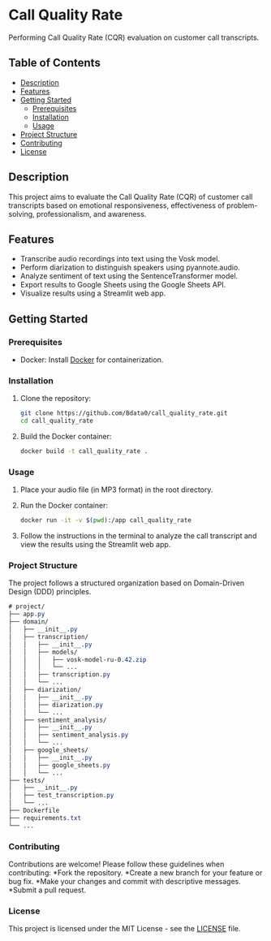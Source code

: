# Call Quality Rate

Performing Call Quality Rate (CQR) evaluation on customer call transcripts.

## Table of Contents

- [Description](#description)
- [Features](#features)
- [Getting Started](#getting-started)
  - [Prerequisites](#prerequisites)
  - [Installation](#installation)
  - [Usage](#usage)
- [Project Structure](#project-structure)
- [Contributing](#contributing)
- [License](#license)

## Description

This project aims to evaluate the Call Quality Rate (CQR) of customer call transcripts based on emotional responsiveness, effectiveness of problem-solving, professionalism, and awareness.

## Features

- Transcribe audio recordings into text using the Vosk model.
- Perform diarization to distinguish speakers using pyannote.audio.
- Analyze sentiment of text using the SentenceTransformer model.
- Export results to Google Sheets using the Google Sheets API.
- Visualize results using a Streamlit web app.

## Getting Started

### Prerequisites

- Docker: Install [Docker](https://www.docker.com/get-started) for containerization.

### Installation

1. Clone the repository:

   ```bash
   git clone https://github.com/Bdata0/call_quality_rate.git
   cd call_quality_rate
   ```

2. Build the Docker container:

    ```bash
    docker build -t call_quality_rate .
    ```

### Usage

1. Place your audio file (in MP3 format) in the root directory.

2. Run the Docker container:

    ```bash
    docker run -it -v $(pwd):/app call_quality_rate
    ```

3. Follow the instructions in the terminal to analyze the call transcript and view the results using the Streamlit web app.

### Project Structure

The project follows a structured organization based on Domain-Driven Design (DDD) principles.

```css
# project/
├── app.py
├── domain/
│   ├── __init__.py
│   ├── transcription/
│   │   ├── __init__.py
│   │   ├── models/
│   │   │   ├── vosk-model-ru-0.42.zip
│   │   │   └── ...
│   │   ├── transcription.py
│   │   └── ...
│   ├── diarization/
│   │   ├── __init__.py
│   │   ├── diarization.py
│   │   └── ...
│   ├── sentiment_analysis/
│   │   ├── __init__.py
│   │   ├── sentiment_analysis.py
│   │   └── ...
│   ├── google_sheets/
│   │   ├── __init__.py
│   │   ├── google_sheets.py
│   │   └── ...
├── tests/
│   ├── __init__.py
│   ├── test_transcription.py
│   └── ...
├── Dockerfile
├── requirements.txt
└── ...
```

### Contributing

Contributions are welcome! Please follow these guidelines when contributing:
    *Fork the repository.
    *Create a new branch for your feature or bug fix.
    *Make your changes and commit with descriptive messages.
    *Submit a pull request.

### License

This project is licensed under the MIT License - see the [LICENSE](https://github.com/Bdata0/call_quality_rate/blob/main/LICENSE) file.
